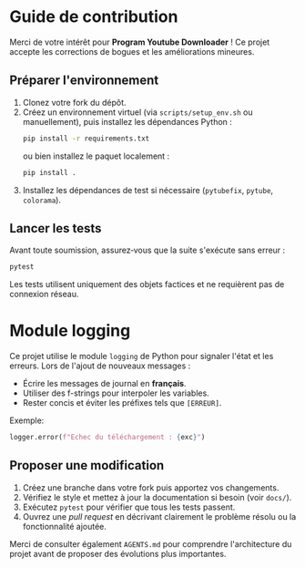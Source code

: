 # Guide de contribution

Merci de votre intérêt pour **Program Youtube Downloader** ! Ce projet accepte les corrections de bogues et les améliorations mineures.

## Préparer l'environnement
1. Clonez votre fork du dépôt.
2. Créez un environnement virtuel (via `scripts/setup_env.sh` ou manuellement), puis installez les dépendances Python :
   ```bash
   pip install -r requirements.txt
   ```
   ou bien installez le paquet localement :
   ```bash
   pip install .
   ```
3. Installez les dépendances de test si nécessaire (`pytubefix`, `pytube`, `colorama`).

## Lancer les tests
Avant toute soumission, assurez‑vous que la suite s'exécute sans erreur :
```bash
pytest
```
Les tests utilisent uniquement des objets factices et ne requièrent pas de connexion réseau.

# Module logging
Ce projet utilise le module `logging` de Python pour signaler l'état et les erreurs. Lors de l'ajout de nouveaux messages :

- Écrire les messages de journal en **français**.
- Utiliser des f-strings pour interpoler les variables.
- Rester concis et éviter les préfixes tels que `[ERREUR]`.

Exemple:
```python
logger.error(f"Echec du téléchargement : {exc}")
```

## Proposer une modification
1. Créez une branche dans votre fork puis apportez vos changements.
2. Vérifiez le style et mettez à jour la documentation si besoin (voir `docs/`).
3. Exécutez `pytest` pour vérifier que tous les tests passent.
4. Ouvrez une *pull request* en décrivant clairement le problème résolu ou la fonctionnalité ajoutée.

Merci de consulter également `AGENTS.md` pour comprendre l'architecture du projet avant de proposer des évolutions plus importantes.

